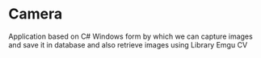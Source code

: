# Camera
Application based on C# Windows form by which we can capture images and save it in database and also retrieve images using Library Emgu CV
